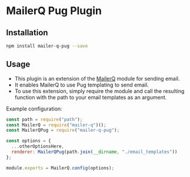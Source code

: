 # MailerQ Pug Plugin

## Installation

```bash
npm install mailer-q-pug --save
```

## Usage

- This plugin is an extension of the [MailerQ](https://github.com/mailer-q/mailer-q) module for sending email.
- It enables MailerQ to use Pug templating to send email.
- To use this extension, simply require the module and call the resulting function with the path to your email templates as an argument.

Example configuration:

```javascript
const path = require("path");
const MailerQ = require("mailer-q")();
const MailerQPug = require("mailer-q-pug");

const options = {
  ...otherOptionsHere,
  renderer: MailerQPug(path.join(__dirname, "./email_templates"))
};

module.exports = MailerQ.config(options);
```

